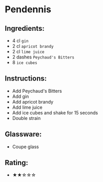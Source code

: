 # Pendennis

## Ingredients:
- 4 cl `gin`
- 2 cl `apricot brandy`
- 2 cl `lime juice` <!-- - 1 cl `lime juice` -->
- 2 dashes `Peychaud's Bitters`
- 8 `ice cubes`

## Instructions:
- Add Peychaud's Bitters
- Add gin
- Add apricot brandy
- Add lime juice
- Add ice cubes and shake for 15 seconds
- Double strain

## Glassware:
- Coupe glass

## Rating:
- ★★☆☆☆ <!-- - ★★★☆☆ -->